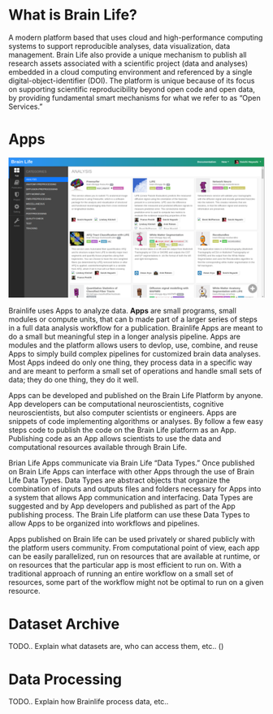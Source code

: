 
# What is Brain Life?

A modern platform based that uses cloud and high-performance computing systems to support reproducible analyses, data visualization, data management. Brain Life also provide a unique mechanism to publish all research assets associated with a scientific project (data and analyses) embedded in a cloud computing environment and referenced by a single digital-object-identifier (DOI). The platform is unique because of its focus on supporting scientific reproducibility beyond open code and open data, by providing fundamental smart mechanisms for what we refer to as “Open Services.” 

# Apps

![dataset](/img/apps.png)

Brainlife uses Apps to analyze data. **Apps** are small programs, small modules or compute units, that can b made part of a larger series of steps in a full data analysis workflow for a publication. Brainlife Apps are meant to do a small but meaningful step in a longer analysis pipeline. Apps are modules and the platform allows users to devlop, use, combine, and reuse Apps to simply build complex pipelines for customized brain data analyses. Most Apps indeed do only one thing, they process data in a specific way and are meant to perform a small set of operations and handle small sets of data; they do one thing, they do it well.

Apps can be developed and published on the Brain Life Platform by anyone. App developers can be computational neuroscientists, cognitive neuroscientists, but also computer scientists or engineers. Apps are snippets of code implementing algorithms or analyses. By follow a few easy steps code to publish the code on the Brain Life platform as an App. Publishing code as an App allows scientists to use the data and computational resources available through Brain Life. 

Brian Life Apps communicate via Brain Life “Data Types.” Once published on Brain Life Apps can interface with other Apps through the use of Brain Life Data Types. Data Types are abstract objects that organize the combination of inputs and outputs files and folders necessary for Apps into a system that allows App communication and interfacing. Data Types are suggested and by App developers and published as part of the App publishing process. The Brain Life platform can use these Data Types to allow Apps to be organized into workflows and pipelines.

Apps published on Brain life can be used privately or shared publicly with the platform users community. From computational point of view, each app can be easily parallelized, run on resources that are available at runtime, or on resources that the particular app is most efficient to run on. With a traditional approach of running an entire workflow on a small set of resources, some part of the workflow might not be optimal to run on a given resource. 
 
# Dataset Archive

TODO.. Explain what datasets are, who can access them, etc.. ()

# Data Processing

TODO.. Explain how Brainlife process data, etc..



